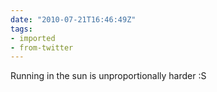 ```yaml
---
date: "2010-07-21T16:46:49Z"
tags:
- imported
- from-twitter
---
```

Running in the sun is unproportionally harder :S
